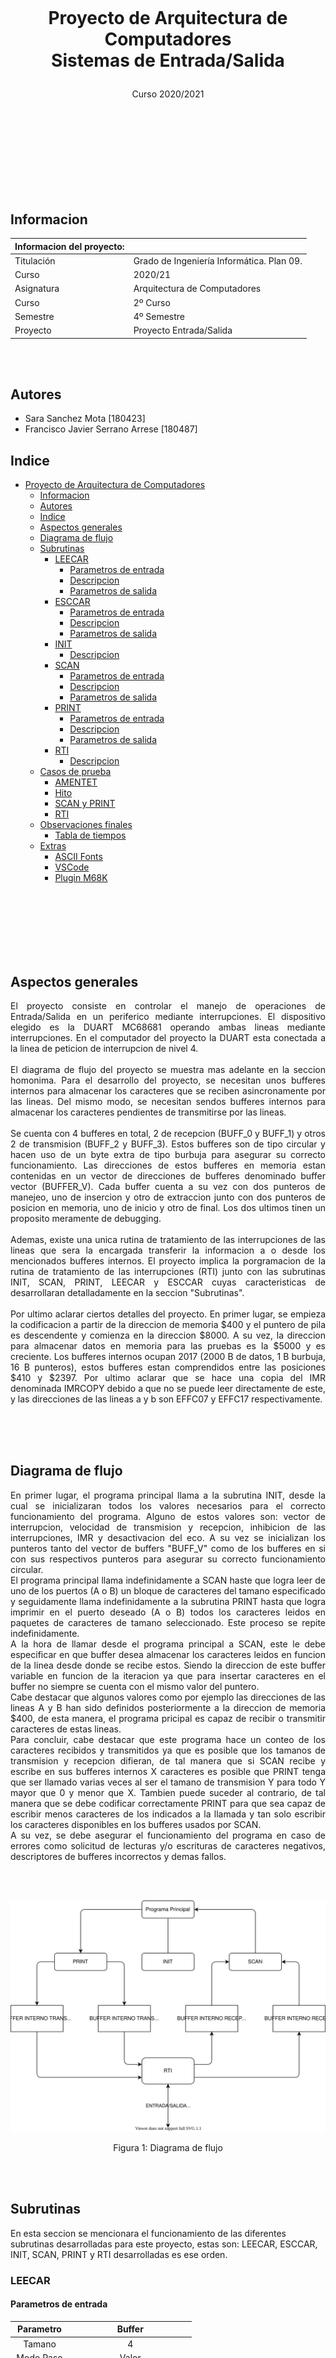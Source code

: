 </br></br></br></br></br></br></br></br>

# <p style="text-align: center;">Proyecto de Arquitectura de Computadores</br>Sistemas de Entrada/Salida</p>

<p style="text-align: center;">Curso 2020/2021</p>

</br></br></br></br></br></br></br></br>

## Informacion

| Informacion del proyecto: |  |   
| ----------- | --------
| Titulación  | Grado de Ingeniería Informática. Plan 09.
| Curso         | 2020/21
| Asignatura     | Arquitectura de Computadores
| Curso		 | 2º Curso
| Semestre    | 4º Semestre
| Proyecto    | Proyecto Entrada/Salida
<br><br>

## Autores
- Sara Sanchez Mota [180423]
- Francisco Javier Serrano Arrese [180487]



## Indice

- [Proyecto de Arquitectura de Computadores](#informacion)
  * [Informacion](#informacion)
  * [Autores](#autores)
  * [Indice](#indice)
  * [Aspectos generales](#aspectos-generales)
  * [Diagrama de flujo](#diagrama-de-flujo)
  * [Subrutinas](#subrutinas)
    + [LEECAR](#leecar)
      - [Parametros de entrada](#parametros-de-entrada)
      - [Descripcion](#descripcion)
      - [Parametros de salida](#parametros-de-salida)
    + [ESCCAR](#esccar)
      - [Parametros de entrada](#parametros-de-entrada-1)
      - [Descripcion](#descripcion-1)
      - [Parametros de salida](#parametros-de-salida-1)
    + [INIT](#init)
      - [Descripcion](#descripcion-2)
    + [SCAN](#scan)
      - [Parametros de entrada](#parametros-de-entrada-2)
      - [Descripcion](#descripcion-3)
      - [Parametros de salida](#parametros-de-salida-2)
    + [PRINT](#print)
      - [Parametros de entrada](#parametros-de-entrada-3)
      - [Descripcion](#descripcion-4)
      - [Parametros de salida](#parametros-de-salida-3)
    + [RTI](#rti)
      - [Descripcion](#descripcion-5)
  * [Casos de prueba](#casos-de-prueba)
    + [AMENTET](#amentet)
    + [Hito](#hito)
    + [SCAN y PRINT](#scan-y-print)
    + [RTI](#rti-1)
  * [Observaciones finales](#observaciones-finales)
    + [Tabla de tiempos](#tabla-de-tiempos)
  * [Extras](#extras)
    + [ASCII Fonts](#ascii-fonts)
    + [VSCode](#vscode)
    + [Plugin M68K](#plugin-m68k)

<br><br><br><br><br><br>

## Aspectos generales

<div style="text-align: justify">El proyecto consiste en controlar el manejo de operaciones de Entrada/Salida en un periferico mediante interrupciones. El dispositivo elegido es la DUART MC68681 operando ambas lineas mediante interrupciones. En el computador del proyecto la DUART esta conectada a la linea de peticion de interrupcion de nivel 4.</div>
</br>
<div style="text-align: justify">El diagrama de flujo del proyecto se muestra mas adelante en la seccion homonima. Para el desarrollo del proyecto, se necesitan unos bufferes internos para almacenar los caracteres que se reciben asincronamente por las lineas. Del mismo modo, se necesitan sendos bufferes internos para almacenar los caracteres pendientes de transmitirse por las lineas.</div>
</br>
<div style="text-align: justify">Se cuenta con 4 bufferes en total, 2 de recepcion (BUFF_0 y BUFF_1) y otros 2 de transmision (BUFF_2 y BUFF_3). Estos bufferes son de tipo circular y hacen uso de un byte extra de tipo burbuja para asegurar su correcto funcionamiento. Las direcciones de estos bufferes en memoria estan contenidas en un vector de direcciones de bufferes denominado buffer vector (BUFFER_V). Cada buffer cuenta a su vez con dos punteros de manejeo, uno de insercion y otro de extraccion junto con dos punteros de posicion en memoria, uno de inicio y otro de final. Los dos ultimos tinen un proposito meramente de debugging.</div>
</br>
<div style="text-align: justify">Ademas, existe una unica rutina de tratamiento de las interrupciones de las lineas que sera la encargada transferir la informacion a o desde los mencionados bufferes internos. El proyecto implica la porgramacion de la rutina de tratamiento de las interrupciones (RTI) junto con las subrutinas INIT, SCAN, PRINT, LEECAR y ESCCAR cuyas caracteristicas de desarrollaran detalladamente en la seccion "Subrutinas".</div>
</br>
<div style="text-align: justify">Por ultimo aclarar ciertos detalles del proyecto. En primer lugar, se empieza la codificacion a partir de la direccion de memoria $400 y el puntero de pila es descendente y comienza en la direccion $8000. A su vez, la direccion para almacenar datos en memoria para las pruebas es la $5000 y es creciente. Los bufferes internos ocupan 2017 (2000 B de datos, 1 B burbuja, 16 B punteros), estos bufferes estan comprendidos entre las posiciones $410 y $2397. Por ultimo aclarar que se hace una copia del IMR denominada IMRCOPY debido a que no se puede leer directamente de este, y las direcciones de las lineas a y b son EFFC07 y EFFC17 respectivamente.</div>

<br><br><br>

## Diagrama de flujo
<div style="text-align: justify">En primer lugar, el programa principal llama a la subrutina INIT, desde la cual se inicializaran todos los valores necesarios para el correcto funcionamiento del programa. Alguno de estos valores son: vector de interrupcion, velocidad de transmision y recepcion, inhibicion de las interrupciones, IMR y desactivacion del eco. A su vez se inicializan los punteros tanto del vector de buffers "BUFF_V" como de los bufferes en si con sus respectivos punteros para asegurar su correcto funcionamiento circular.</div>

<div style="text-align: justify">El programa principal llama indefinidamente a SCAN haste que logra leer de uno de los puertos (A o B) un bloque de caracteres del tamano especificado y seguidamente llama indefinidamente a la subrutina PRINT hasta que logra imprimir en el puerto deseado (A o B) todos los caracteres leidos en paquetes de caracteres de tamano seleccionado. Este proceso se repite indefinidamente.</div>

<div style="text-align: justify">A la hora de llamar desde el programa principal a SCAN, este le debe especificar en que buffer desea almacenar los caracteres leidos en funcion de la linea desde donde se recibe estos. Siendo la direccion de este buffer variable en funcion de la iteracion ya que para insertar caracteres en el buffer no siempre se cuenta con el mismo valor del puntero.</div>

<div style="text-align: justify">Cabe destacar que algunos valores como por ejemplo las direcciones de las lineas A y B han sido definidos posteriormente a la direccion de memoria $400, de esta manera, el programa pricipal es capaz de recibir o transmitir caracteres de estas lineas.</div>

<div style="text-align: justify">Para concluir, cabe destacar que este programa hace un conteo de los caracteres recibidos y transmitidos ya que es posible que los tamanos de transmision y recepcion difieran, de tal manera que si SCAN recibe y escribe en sus bufferes internos X caracteres es posible que PRINT tenga que ser llamado varias veces al ser el tamano de transmision Y para todo Y mayor que 0 y menor que X. Tambien puede suceder al contrario, de tal manera que se debe codificar correctamente PRINT para que sea capaz de escribir menos caracteres de los indicados a la llamada y tan solo escribir los caracteres disponibles en los bufferes usados por SCAN.</div>

<div style="text-align: justify">A su vez, se debe asegurar el funcionamiento del programa en caso de errores como solicitud de lecturas y/o escrituras de caracteres negativos, descriptores de bufferes incorrectos y demas fallos.</div>

</br></br>

![alt text](./Memoria/Assets/global_diagram.svg)

<p style="text-align: center;">Figura 1: Diagrama de flujo</p>

<br><br>

## Subrutinas

En esta seccion se mencionara el funcionamiento de las diferentes subrutinas desarrolladas para este proyecto, estas son: LEECAR, ESCCAR, INIT, SCAN, PRINT y RTI desarrolladas es ese orden.

### LEECAR

#### Parametros de entrada

| Parametro | Buffer |
| :-: | :-: |
| Tamano | 4 |
| Modo Paso | Valor |
| Lugar Paso | D0 |
| Descripcion | Indica de que buffer extraer |

> **Nota:**
> El tamano se mide en bytes

<br><br>

#### Descripcion
<div style="text-align: justify">La rutina leecar extrae un caracter del buffer interno indicado en el parametro de entrada buffer descrito anteriormente. Si dicho buffer esta vacio, la funcion devolvera a modo de error el valor #-1 y el buffer no se vera alterado. En caso de que el buffer tenga caractereres, se extraera el primer caracter moviendo el puntero de extraccion una posicion y almacenando dicho caracter en el registro D0.</div>

#### Parametros de salida
| Parametro | Caracter |
| :-: | :-: |
| Tamano | 4 |
| Modo Paso | Valor |
| Lugar Paso | D0 |
| Descripcion | Devuelve el caracter extraido o -1 |


### ESCCAR

#### Parametros de entrada

| Parametro | Buffer | Caracter |
| :-: | :-: | :-: |
| Tamano | 4 | 1 |
| Modo Paso | Valor | Valor |
| Lugar Paso | D0 | D1 |
| Descripcion | Indica en que buffer insertar | Caracter a insertar |

</br></br>

#### Descripcion

<div style="text-align: justify">La rutina esccar inserta el caracter del segundo parametro en el buffer indicado por el primero. Se hace una comprobacion de la disponibilidad del buffer y en caso de que este lleno, se devuelve un #-1 como signo de error y el buffer no se vera alterado. En caso de que haya espacio en el buffer para insertar caracteres, este se insertara en la posicion indicada por el puntero de insercion del buffer en cuestion y se devolvera 0 en D0 a la subritina llamante.</div>

#### Parametros de salida
| Parametro | Caracter |
| :-: | :-: |
| Tamano | 4 |
| Modo Paso | Valor |
| Lugar Paso | D0 |
| Descripcion | Devuelve 0 si bien o -1 si error |


### INIT

#### Descripcion

<div style="text-align: justify">La subrituna init no cuenta con parametros de entrada ni de salida, su funcion es preparar las lineas A y B para la transmision y recepcion de caracteres mediante E/S por interrupciones. Los parametros de inicializacion de la subrutina son: 8 bits por caracter para ambas lineas, no activar eco en ninguna de las lineas, solicitar una interrupcion cada vez que llegue un caracter, velocidad de transmision y recepcion de 38400 bits/s, funcionamiento FUll Duplex, vector de interrupcion $40, habilitar las interrupciones de recepcion de las lineas en la mascara de interrupcion, actualizar la direccion de la rutina de tratamiento de interrupcion en la tabla de vectores de interrupcion y por ultimo no olvidar realizar la copia de IMR dado que no se puede leer de este valor.</dib>
</br>
<div style="text-align: justify">En el caso particular de nuestra practica, ademas de los elementos indicados anteriormente habra que inicializar el vector de bufferes (BUFF_V) con la direccion de memoria de los 4 bufferes y en cada uno de estos bufferes hay que inicializar los 4 diferentes punteros: el de insercion, extraccion, inicio y fin. Siendo los dos ultimos meramente una simplificacion del proceso de debugging pero no tienen un impacto significativo en el codigo.</div>


### SCAN

#### Parametros de entrada

| Parametro | Buffer | Descriptor | Tamano |
| :-: | :-: | :-: | :-: |
| Tamano | 4 | 2 | 2 |
| Modo Paso | Direccion | Valor | Valor |
| Lugar Paso | Pila | Pila | Pila |
| Descripcion | Indica el buffer donde devolver caracteres leidos del dispositivo | Indica la linea sobre la que leer | Numero maximo de caracteres a leer |

</br></br>

#### Descripcion

<div style="text-align: justify">Scan lee un bloque de caracteres de una linea (A o B), esta lectura se realiza de forma no bloqueante de tal manera que "elimina" los caracteres leidos de las lineas haciendo uso de la funcion LEECAR a la que llama recursivamente hasta leer el numero de caracteres indicado en el tercer parametro de la subrutina. A su vez se hace el conteo de caracteres leidos en D0. Es importante asegurar que no suceden problemas de concurrencia como puede ser la lectura multiple del mismo caracter.</div>

#### Parametros de salida

| Parametro | Leidos |
| :-: | :-: |
| Tamano | 4 |
| Modo Paso | Valor |
| Lugar Paso | D0 |
| Descripcion | Devuelve el numero de caracteres leidos de la linea |


### PRINT

#### Parametros de entrada

| Parametro | Buffer | Descriptor | Tamano |
| :-: | :-: | :-: | :-: |
| Tamano | 4 | 2 | 2 |
| Modo Paso | Direccion | Valor | Valor |
| Lugar Paso | Pila | Pila | Pila |
| Descripcion | Indica el buffer donde leer caracteres para escribir en el dispositivo | Indica la linea sobre la que escribir | Numero maximo de caracteres a escribir |

</br></br>

#### Descripcion

<div style="text-align: justify">Print escribe en el buffer interno indicado el numero de caracteres indicados en el parametro tamano, contenidos en el buffer que se pasa como primer parametro. La escritura se realiza de forma no bloqueante activando de forma adecuada la transmision de caracteres si interferir con otras. La copia de los caracteres se realiza mediante la invocacion recursiva a la funcion ESCCAR el numero de veces indicado por tamano o hasta que el buffer ESCCAR se llene.</div>
</br>
<div style="text-align: justify">En esta subrutina es crucial comprender el funcionamiento de los diferentes registros y variables que maneja la DUART. En nuestro caso, la seccion del mutex, la cual comienza a partir de la etiqueta PR_MTX (print mutex) se encarga de solicitar la interrupcion de forma que no cause problemas de concurrencia. Para ello salvamos el valor del SR (status register), inhibimos las interrupciones guardando el valor $2700 en SR, activamos el bit de la IMR indicado (0 en caso de tratarse de la linea A y 4 para la linea B) y finalmente restauramos el valor anterior del SR, saltando asi al tratado de la interrupcion que se detalla en le siguiente subrutina, RTI.</div>

#### Parametros de salida

| Parametro | Leidos |
| :-: | :-: |
| Tamano | 4 |
| Modo Paso | Valor |
| Lugar Paso | D0 |
| Descripcion | Devuelve el numero de caracteres disponibles para escribir o -1 en caso de error |


### RTI

#### Descripcion

<div style="text-align: justify">El proceso de la rutina del tratamiento de interrupcion esta definido en los siguientes pasos:

**Identificacion de la fuente de interrupcion:** debido a que el MC68681 activa una misma senal de interrupcion para las cuatro condiciones posibles, esta subrutina debe identificar cual de las cuatro posibles condiciones ha generado la solicitud de interrupcion. Para ello, hacemos la operacion AND sobre los registros ISR e IMR y de esta manera se comprueba que bits estan activados en ambos registros. De ahi saltamos al tratamiento de la interrupcion identificada o finalizamos la subrutina al no haber identificado una interrupcion que atane a las lineas de recepcion o transmision A o B.</div>
</br>

<div style="text-align: justify">

**Tratamiento de la interrupcion:** si la interrupcion es de recepcion, esto significa que la cola FIFO de recepcion de la linea no esta vacia. Por ello, se debe guardar el caracter de esta linea en el buffer de recepcion correspondiente (buffers 0 o 1 en nuestro buffer vector). Destacar el uso de ESCCAR para poder escribir en los bufferes internos los caracteres desde las lineas de transmision.

Si la interrupcion es de transmision, indica que la linea esta preparada para transmitir un caracter. Si quedan caracteres en el buffer interno de transmision de esta linea, se debe hacer uso de la subrutina LEECAR indicando la direccion de la linea en la que se desea devolver este caracter.
</br>

**Situaciones especiales:** en caso de que el buffer de recepcion este lleno, adivinando este hecho debido a que ESCCAR nos devolvera el valor #-1 en D0. El proceso a seguir es leer el caractere de la linea de recepcion pero no escribirlo, de esta manera este caracter sera deshechado.

En el caso de que la interrupcion de transmision a la hora de leer un caracter con el uso de la subrutina LEECAR devuelva un #-1, esto significara que no hay mas caracteres que mandar a la linea de transmision seleccionada. El procedimiento a seguir es dehabilitar las interrupciones de transmision para la linea que la interrumpio en el registro IMR.</div>

<br>

## Casos de prueba

<div style="text-align: justify">A continuacion vamos a describir el conjunto de casos de prueba utilizados para la depuracion y el testing de las subrutinas descritas en el apartado anterior y asegurar su correcto funcionamiento, cumpliendo con las especificaciones indicadas en el manual del proyecto.</div>

### AMENTET

<div style="text-align: justify">Se ha desarrollado una subrutina principal desde la que se controla y notifica los errores que puedan surgir a la hora de probar las subrutinas. Esta subrutina la hemos denominado "Amentet" haciendo referencia a la diosa egipcia que decidia si un muerto pasaba al paraiso o al infierno tras su larga travesia por el rio. Analogamente, esta subrutina detecta si algun caso ha sido erroneo, y de ser asi, guarda en todos los registros el valor $FFFFFFFF, de este modo se analiza de forma visual el error generado en los tests.</div>
</br></br>

### Hito

<div style="text-align: justify">Los primeros casos de prueba que se desarrollaron fueron los relacionados con las subrutinas LEECAR y ESCCAR, las cuales estan incluidas en el hito evaluable del proyecto. En estos casos de prueba se testeaba desde los casos mas esenciales como puede ser leer o escribir un caracter, hasta casos mas particulares como puede ser, leer caracteres de un buffer vacio, o escribir caracteres en un buffer lleno. Con este conjunto de pruebas se comprobaba que nuestas subrutinas eran capaces de reaccionar de forma adecuada ante los errores o posibles problemas que puedan derivarse desde las subrutinas llamantes.</div>
</br></br>

### SCAN y PRINT

<div style="text-align: justify">Posteriormente se desarrollaron los casos de prueba para las subrutinas SCAN y PRINT. Para el desarrollo de estas pruebas era necesario haber testeado previamente el correcto funcionamiento de las subrutinas LEECAR y ESCCAR ya que se llamaba a estas para guardar caracteres en algun buffer o a partir de alguna direccion de memoria especifica. Para ambas subrutinas ademas de comprobar el funcionamiento basico como extraccion o insercion de varios caracteres, se comprobo que el funcionamiento fuera adecuado para los casos limite. Estos casos son, por ejemplo, descriptor de buffer incorrecto, numero de caracteres negativo, direccion de memoria no valida. A su vez se analizaba que tanto PRINT como SCAN interpretaran bien la recepcion del valor #-1 y asegurando que en ese instante no se leian ni escribian mas caracteres. A su vez se analizo que en ningun caso se superase el numero de caracteres a leer o escribir que los indicados por el parametro de entrada "tamano" de ambas subrutinas.</div>
</br></br>

### RTI

<div style="text-align: justify">Por ultimo se hizo el desarrollo del programa principal que probase el correcto funcionamiento de la subrutina RTI en conjunto con el resto de las subrutinas. Para ello se establecian parametros inciales como tamanos de recepcion y transmision o destino en memoria donde guardar determinados caracteres. El algoritmo de esta rutina principal es similar al descrito en el apartado de diagrama de flujo. Para el correcto funcionamiento de esta rutina, era necesario habilitar las interrupciones. Esto se logra guardando el valor $2000 el registro SR. La recepcion y transmision de las lineas A y B se realizaba editando los ficheros puertoa y puertob con el comando odt -x "nombre fichero".</div>


## Observaciones finales

<div style="text-align: justify">Gracias a la practica de entrada/salida, hemos logrado familiarizarnos con la realizacion de operaciones Entrada/Salida en un periferico mediante interrupciones.</div>
</br>
<div style="text-align: justify">A lo largo de la carrera se hecha de menos en algunas asignaturas una manifestacion practica de los conceptos teoricos vistos en clase y/o estudiados para el examen. Gracias a esta practica, se consigue justamente eso, conocer a un nivel basico al menos, el funcionamiento de los procesos que involucran la entrada y salida de datos por los perifericos. A su vez, programar en ensamblador es la mejor forma de conocer a nivel fundamental las operaciones que realiza un ordenador. Realizar programas en lenguajes de bajo nivel nos ayuda a no despegarnos de la esecia de la informatica, la cual a veces se olvida cuando nos acostumbramos a lenguajes como Pyhton, que son fantasticos, pero muchas veces no llegamos a comprender lo que hace internamente nuestra maquina cuando ejecutamos programas en lenguajes de alto nivel.</div>
</br>
<div style="text-align: justify">El tiempo de realizacion de la practica es complicado de estimar, ya que anteriormente a la codificacion de la misma, dedicamos muchas horas a comprender el tema teorico de interrupciones, el lenguaje MC68k y la DUART MC68681. Dicho esto, el tiempo en el que se desarrollo la practica fue de 3 semanas y a continuacion se adjunta una tabla estimando los tiempos empleados por cada subrutina o "snippet" del proyecto:</div>

### Tabla de tiempos

| Tabla de tiempos: |  |   
| ----------- | --------
| Estudio del lenguaje | 10 
| Comprension del enunciado | 14
| Diseno de bufferes | 4 
| Setup de variables  | 5 
| INIT         | 2 
| LEECAR     | 3 
| ESCCAR		 | 4 
| SCAN    | 6 
| PRINT    | 8 
| RTI | 10 
| Pruebas | 14 

> **Nota:**
> El tiempo esta expresado en horas

<div style="text-align: justify">El tiempo estimado para la elaboracion de la practica fue de 80 horas aproximadamente. Como se explica anteriormente este tiempo es deficil de medir ya que hay otros elementos involucrados en poder realizar este proyecto con exito. Uno de estos factores es la experiencia obtenida en el desarrollo del proyecto de estructura de computadores del 3er cuatrimestre de la carrera, la elaboracion de este proyecto sento unas buenas bases para esta practica.</div>


## Extras

### Agradecimientos

<div style="text-align: justify">Agradecimiento especial a Santiago Rodriguez, srodri@fi.upm.es por el apoyo otorgado a lo largo del desarrollo de la practica y por su respuesta a las dudas en breves periodos de tiempo. Al estar atascado en un error durante horas, es magnifico poder contar con el apoyo de un profesor en todo momento.</div>

### ASCII Fonts

Se ha utilizado [Ascii Fonts](https://manytools.org/hacker-tools/ascii-banner) para crear los dibujos ascii para poder navegar mas facilmente por el codigo. El minimapa de vscode hace que rapidamente se pueda ver visualmente donde esta situada cada subrutina y cada caso de prueba. Las fuentes utilizadas son: "dos rebel" para los titulos grandes y "ansi shadow" para los titulos pequenos.

### VSCode

Se ha utilizado [Visual Studio Code](https://code.visualstudio.com/) para la elaboracion de la practica, como se menciona en el apartado anterior, el minimapa de este editor de texto hace que la navegacion sea mas sencilla.

### Plugin M68K

Se ha utilizado el plugin de vscode M68K para poder obtener alguna ayuda a nivel visual para este lenguaje de programacion. El codigo de este plugin se encuentra en [GitHub repo](https://github.com/stevenjs/M68k-Assembly).
